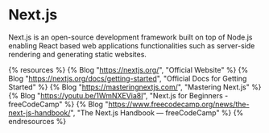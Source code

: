 # Next.js

Next.js is an open-source development framework built on top of Node.js enabling React based web applications functionalities such as server-side rendering and generating static websites.

{% resources %}
  {% Blog "https://nextjs.org/", "Official Website" %}
  {% Blog "https://nextjs.org/docs/getting-started", "Official Docs for Getting Started" %}
  {% Blog "https://masteringnextjs.com/", "Mastering Next.js" %}
  {% Blog "https://youtu.be/1WmNXEVia8I", "Next.js for Beginners - freeCodeCamp" %}
  {% Blog "https://www.freecodecamp.org/news/the-next-js-handbook/", "The Next.js Handbook — freeCodeCamp" %}
{% endresources %}
